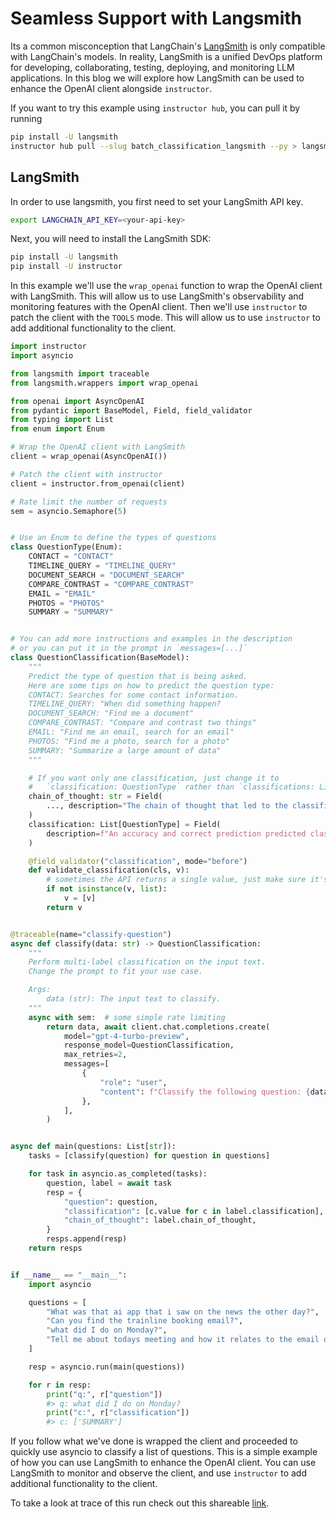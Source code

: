 # Seamless Support with Langsmith

Its a common misconception that LangChain's [LangSmith](https://www.langchain.com/langsmith) is only compatible with LangChain's models. In reality, LangSmith is a unified DevOps platform for developing, collaborating, testing, deploying, and monitoring LLM applications. In this blog we will explore how LangSmith can be used to enhance the OpenAI client alongside `instructor`.

If you want to try this example using `instructor hub`, you can pull it by running

```bash
pip install -U langsmith
instructor hub pull --slug batch_classification_langsmith --py > langsmith_example.py
```

## LangSmith

In order to use langsmith, you first need to set your LangSmith API key.

```bash
export LANGCHAIN_API_KEY=<your-api-key>
```

Next, you will need to install the LangSmith SDK:

```bash
pip install -U langsmith
pip install -U instructor
```

In this example we'll use the `wrap_openai` function to wrap the OpenAI client with LangSmith. This will allow us to use LangSmith's observability and monitoring features with the OpenAI client. Then we'll use `instructor` to patch the client with the `TOOLS` mode. This will allow us to use `instructor` to add additional functionality to the client.

```python
import instructor
import asyncio

from langsmith import traceable
from langsmith.wrappers import wrap_openai

from openai import AsyncOpenAI
from pydantic import BaseModel, Field, field_validator
from typing import List
from enum import Enum

# Wrap the OpenAI client with LangSmith
client = wrap_openai(AsyncOpenAI())

# Patch the client with instructor
client = instructor.from_openai(client)

# Rate limit the number of requests
sem = asyncio.Semaphore(5)


# Use an Enum to define the types of questions
class QuestionType(Enum):
    CONTACT = "CONTACT"
    TIMELINE_QUERY = "TIMELINE_QUERY"
    DOCUMENT_SEARCH = "DOCUMENT_SEARCH"
    COMPARE_CONTRAST = "COMPARE_CONTRAST"
    EMAIL = "EMAIL"
    PHOTOS = "PHOTOS"
    SUMMARY = "SUMMARY"


# You can add more instructions and examples in the description
# or you can put it in the prompt in `messages=[...]`
class QuestionClassification(BaseModel):
    """
    Predict the type of question that is being asked.
    Here are some tips on how to predict the question type:
    CONTACT: Searches for some contact information.
    TIMELINE_QUERY: "When did something happen?
    DOCUMENT_SEARCH: "Find me a document"
    COMPARE_CONTRAST: "Compare and contrast two things"
    EMAIL: "Find me an email, search for an email"
    PHOTOS: "Find me a photo, search for a photo"
    SUMMARY: "Summarize a large amount of data"
    """

    # If you want only one classification, just change it to
    #   `classification: QuestionType` rather than `classifications: List[QuestionType]``
    chain_of_thought: str = Field(
        ..., description="The chain of thought that led to the classification"
    )
    classification: List[QuestionType] = Field(
        description=f"An accuracy and correct prediction predicted class of question. Only allowed types: {[t.value for t in QuestionType]}, should be used",
    )

    @field_validator("classification", mode="before")
    def validate_classification(cls, v):
        # sometimes the API returns a single value, just make sure it's a list
        if not isinstance(v, list):
            v = [v]
        return v


@traceable(name="classify-question")
async def classify(data: str) -> QuestionClassification:
    """
    Perform multi-label classification on the input text.
    Change the prompt to fit your use case.

    Args:
        data (str): The input text to classify.
    """
    async with sem:  # some simple rate limiting
        return data, await client.chat.completions.create(
            model="gpt-4-turbo-preview",
            response_model=QuestionClassification,
            max_retries=2,
            messages=[
                {
                    "role": "user",
                    "content": f"Classify the following question: {data}",
                },
            ],
        )


async def main(questions: List[str]):
    tasks = [classify(question) for question in questions]

    for task in asyncio.as_completed(tasks):
        question, label = await task
        resp = {
            "question": question,
            "classification": [c.value for c in label.classification],
            "chain_of_thought": label.chain_of_thought,
        }
        resps.append(resp)
    return resps


if __name__ == "__main__":
    import asyncio

    questions = [
        "What was that ai app that i saw on the news the other day?",
        "Can you find the trainline booking email?",
        "what did I do on Monday?",
        "Tell me about todays meeting and how it relates to the email on Monday",
    ]

    resp = asyncio.run(main(questions))

    for r in resp:
        print("q:", r["question"])
        #> q: what did I do on Monday?
        print("c:", r["classification"])
        #> c: ['SUMMARY']
```

If you follow what we've done is wrapped the client and proceeded to quickly use asyncio to classify a list of questions. This is a simple example of how you can use LangSmith to enhance the OpenAI client. You can use LangSmith to monitor and observe the client, and use `instructor` to add additional functionality to the client.

To take a look at trace of this run check out this shareable [link](https://smith.langchain.com/public/eaae9f95-3779-4bbb-824d-97aa8a57a4e0/r).
